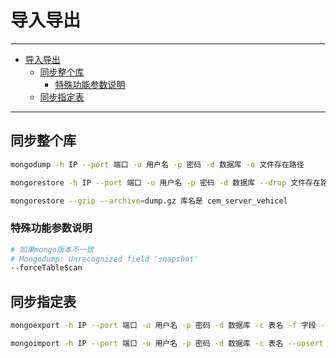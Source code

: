 # 导入导出

------

- [导入导出](#导入导出)
  - [同步整个库](#同步整个库)
    - [特殊功能参数说明](#特殊功能参数说明)
  - [同步指定表](#同步指定表)

------

## 同步整个库

```sh
mongodump -h IP --port 端口 -u 用户名 -p 密码 -d 数据库 -o 文件存在路径

mongorestore -h IP --port 端口 -u 用户名 -p 密码 -d 数据库 --drop 文件存在路径

mongorestore --gzip --archive=dump.gz 库名是 cem_server_vehicel


```

### 特殊功能参数说明

```sh
# 如果mongo版本不一致
# Mongodump: Unrecognized field 'snapshot'
--forceTableScan
```

## 同步指定表

```sh
mongoexport -h IP --port 端口 -u 用户名 -p 密码 -d 数据库 -c 表名 -f 字段 -q 条件导出 --csv -o 文件名

mongoimport -h IP --port 端口 -u 用户名 -p 密码 -d 数据库 -c 表名 --upsert 插入或者更新现有数据 --drop 文件名
```
